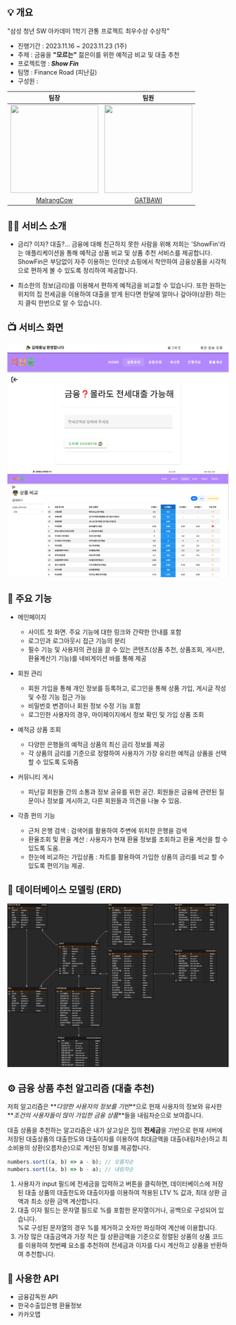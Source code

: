 ## 💡 개요
"삼성 청년 SW 아카데미 1학기 관통 프로젝트 최우수상 수상작"
- 진행기간 : 2023.11.16 ~ 2023.11.23 (1주)
- 주제 : 금융을 **"모르는"** 젊은이를 위한 예적금 비교 및 대출 추천
- 프로젝트명 : **_Show Fin_**
- 팀명 : Finance Road (피난길)
- 구성원 :

|팀장|팀원|
|:-:|:-:|
|<a href="https://github.com/malrangcow00"><img src="https://avatars.githubusercontent.com/u/115908997?v=4" width="200" height="200"></a>|<a href="https://github.com/GATBAWI"><img src="https://avatars.githubusercontent.com/u/139419000?v=4" width="200" height="200"></a>|
|[MalrangCow](https://github.com/malrangcow00)|[GATBAWI](https://github.com/GATBAWI)|


## 💁‍♂️ 서비스 소개

- 금리? 이자? 대출?... 금융에 대해 친근하지 못한 사람을 위해 저희는 'ShowFin'라는 애플리케이션을 통해 예적금 상품 비교 및 상품 추천 서비스를 제공합니다. ShowFin은 부담없이 자주 이용하는 인터넷 쇼핑에서 착안하여 금융상품을 시각적으로 편하게 볼 수 있도록 정리하여 제공합니다.

- 최소한의 정보(금리)를 이용해서 편하게 예적금을 비교할 수 있습니다. 또한 원하는 위치의 집 전세금을 이용하여 대출을 받게 된다면 한달에 얼마나 갚아야(상환) 하는지 클릭 한번으로 알 수 있습니다.

## 📺 서비스 화면

![상품추천](assets/service_1.png) ![예적금 상품 조회](assets/service_2.png)

## 🦾 주요 기능

- 메인페이지

  - 사이트 첫 화면. 주요 기능에 대한 링크와 간략한 안내를 포함
  - 로그인과 로그아웃시 접근 기능의 분리
  - 필수 기능 및 사용자의 관심을 끌 수 있는 콘텐츠(상품 추천, 상품조회, 게시판, 환율계산기 기능)를 네비게이션 바를 통해 제공

- 회원 관리

  - 회원 가입을 통해 개인 정보를 등록하고, 로그인을 통해 상품 가입, 게시글 작성 및 수정 기능 접근 가능
  - 비밀번호 변경이나 회원 정보 수정 기능 포함
  - 로그인한 사용자의 경우, 마이페이지에서 정보 확인 및 가입 상품 조회

- 예적금 상품 조회

  - 다양한 은행들의 예적금 상품의 최신 금리 정보를 제공
  - 각 상품의 금리를 기준으로 정렬하여 사용자가 가장 유리한 예적금 상품을 선택할 수 있도록 도와줌

- 커뮤니티 게시

  - 피난길 회원들 간의 소통과 정보 공유를 위한 공간. 회원들은 금융에 관련된 질문이나 정보를 게시하고, 다른 회원들과 의견을 나눌 수 있음.

- 각종 편의 기능
  - 근처 은행 검색 : 검색어를 활용하여 주변에 위치한 은행을 검색
  - 환율조회 및 환율 계산 : 사용자가 현재 환율 정보를 조회하고 환율 계산을 할 수 있도록 도움.
  - 한눈에 비교하는 가입상품 : 차트를 활용하여 가입한 상품의 금리를 비교 할 수 있도록 편의기능 제공.

## 🧬 데이터베이스 모델링 (ERD)

![ERD](assets/ERD.png)

## ⚙ 금융 상품 추천 알고리즘 (대출 추천)

저희 알고리즘은 **_다양한 사용자의 정보를 기반_**으로 현재 사용자의 정보와 유사한 **_조건의 사용자들이 많이 가입한 금융 상품_**들을 내림차순으로 보여줍니다.

대출 상품을 추천하는 알고리즘은 내가 살고싶은 집의 **전세금**을 기반으로 현재 서버에 저장된 대출상품의 대출한도와 대출이자를 이용하여 최대금액을 대출(내림차순)하고 최소비용의 상환(오름차순)으로 계산된 정보를 제공합니다.

```js
numbers.sort((a, b) => a - b); // 오름차순
numbers.sort((a, b) => b - a); // 내림차순
```

1. 사용자가 input 필드에 전세금을 입력하고 버튼을 클릭하면, 데이터베이스에 저장된 대출 상품의 대출한도와 대출이자를 이용하여 적용된 LTV % 값과, 최대 상환 금액과 최소 상환 금액 계산합니다.
2. 대출 이자 필드는 문자열 필드로 %를 포함한 문자열이거나, 공백으로 구성되어 있습니다.  
   %로 구성된 문자열의 경우 %를 제거하고 숫자만 파싱하여 계산에 이용합니다.
3. 가장 많은 대출금액과 가장 적은 월 상환금액을 기준으로 정렬된 상품의 상품 코드를 이용하여 첫번째 요소를 추천하여 전세금과 이자를 다시 계산하고 상품을 반환하여 추천합니다.

## 🚀 사용한 API

- 금융감독원 API
- 한국수출입은행 환율정보
- 카카오맵
